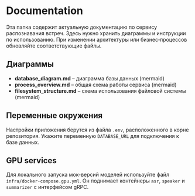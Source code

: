 # Documentation

Эта папка содержит актуальную документацию по сервису распознавания встреч. Здесь нужно хранить диаграммы и инструкции по использованию. При изменении архитектуры или бизнес‑процессов обновляйте соответствующие файлы.

## Диаграммы
- **database_diagram.md** – диаграмма базы данных (mermaid)
- **process_overview.md** – общая схема работы сервиса (mermaid)
- **filesystem_structure.md** – схема использования файловой системы (mermaid)

## Переменные окружения
Настройки приложения берутся из файла `.env`, расположенного в корне репозитория.
Укажите переменную `DATABASE_URL` для подключения к базе данных.

## GPU services
Для локального запуска мок-версий моделей используйте файл `infra/docker-compose.gpu.yml`.
Он поднимает контейнеры `asr`, `speaker` и `summarizer` с интерфейсом gRPC.

